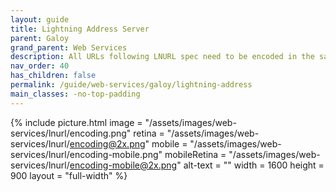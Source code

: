 ```yaml
---
layout: guide
title: Lightning Address Server
parent: Galoy
grand_parent: Web Services
description: All URLs following LNURL spec need to be encoded in the same way as BOLT11 invoices are.
nav_order: 40
has_children: false
permalink: /guide/web-services/galoy/lightning-address
main_classes: -no-top-padding
---
```


{% include picture.html 
   image = "/assets/images/web-services/lnurl/encoding.png"
   retina = "/assets/images/web-services/lnurl/encoding@2x.png"
   mobile = "/assets/images/web-services/lnurl/encoding-mobile.png"
   mobileRetina = "/assets/images/web-services/lnurl/encoding-mobile@2x.png"
   alt-text = ""
   width = 1600
   height = 900
   layout = "full-width"
%}

